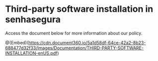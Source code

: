 # Third-party software installation in senhasegura

Access the document below for more information about our policy.

@(Embed)(https://cdn.document360.io/5a1d58df-64ce-42a2-8b23-688477d32f33/Images/Documentation/THIRD-PARTY-SOFTWARE-INSTALLATION-enUS.pdf)